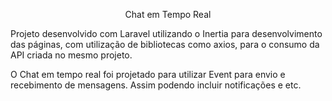 <p align="center">
Chat em Tempo Real
</p>

Projeto desenvolvido com Laravel utilizando o Inertia para desenvolvimento das páginas, com utilização de bibliotecas como axios, para o consumo da API criada no mesmo projeto.

O Chat em tempo real foi projetado para utilizar Event para envio e recebimento de mensagens. Assim podendo incluir notificações e etc.
